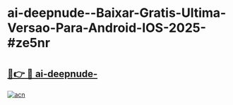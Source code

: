 # ai-deepnude--Baixar-Gratis-Ultima-Versao-Para-Android-IOS-2025-#ze5nr

# <h2><a href="https://ainizakaria.my?title=ai-deepnude-&ref=25M">🔗👉 🔴 ai-deepnude-</a></h2>

[![acn](https://github.com/user-attachments/assets/0f9c940e-d8b0-45ae-aac7-cd30a18b3e1c)](https://ainizakaria.my?title=ai-deepnude-&ref=25M)

